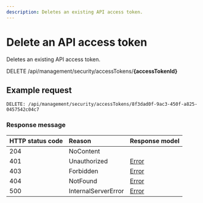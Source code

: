 ```yaml
---
description: Deletes an existing API access token.
---
```


# Delete an API access token

Deletes an existing API access token.

<span class="label label--delete">DELETE</span> /api/management/security/accessTokens/**{accessTokenId}**

## Example request

```http
DELETE: /api/management/security/accessTokens/8f3dad0f-9ac3-450f-a825-0457542c04c7
```

### Response message

| HTTP status code | Reason              | Response model                   |
|:-----------------|:--------------------|:---------------------------------|
| 204              | NoContent           |                                  |
| 401              | Unauthorized        | [Error](/key-concepts/errors.md) |
| 403              | Forbidden           | [Error](/key-concepts/errors.md) |
| 404              | NotFound            | [Error](/key-concepts/errors.md) |
| 500              | InternalServerError | [Error](/key-concepts/errors.md) |
